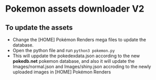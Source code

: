 # Pokemon assets downloader V2

## To update the assets

- Change the [HOME] Pokémon Renders mega files to update the database.
- Open the python file and run `python3 pokemon.py`
- This will uppdate the pokedexdata.json according to the new **pokedb.net** pokemon database, and also it will update the Images/normal.json and Images/shiny.json accroding to the newly uploaded images in [HOME] Pokémon Renders
